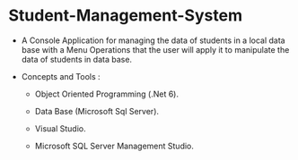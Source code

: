 # Student-Management-System
* A Console Application for managing the data of students  in a local data base with a Menu Operations that the user will apply it to manipulate the data of students in data base.

* Concepts and Tools :
    
    * Object Oriented Programming (.Net 6).

    * Data Base (Microsoft Sql Server).

    * Visual Studio.

    * Microsoft SQL Server Management Studio.
